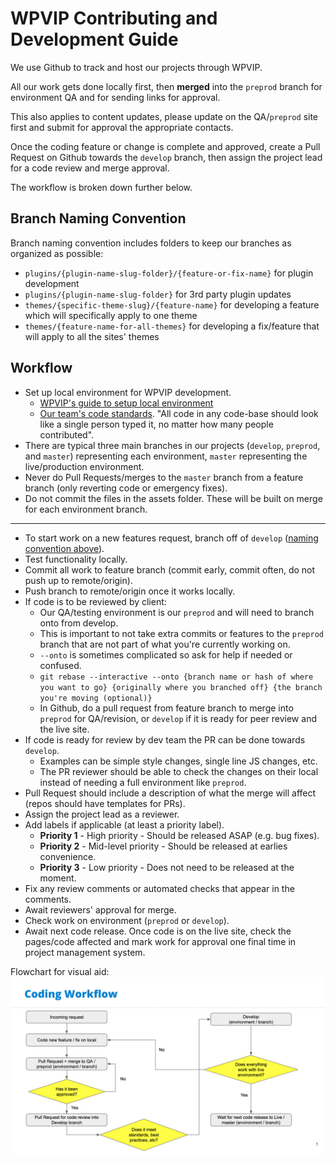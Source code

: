 # WPVIP Contributing and Development Guide

We use Github to track and host our projects through WPVIP.

All our work gets done locally first, then **merged** into the `preprod` branch for environment QA and for sending links for approval.

This also applies to content updates, please update on the QA/`preprod` site first and submit for approval the appropriate contacts.

Once the coding feature or change is complete and approved, create a Pull Request on Github towards the `develop` branch, then assign the project lead for a code review and merge approval.

The workflow is broken down further below.

## Branch Naming Convention
Branch naming convention includes folders to keep our branches as organized as possible:
- `plugins/{plugin-name-slug-folder}/{feature-or-fix-name}` for plugin development
- `plugins/{plugin-name-slug-folder}` for 3rd party plugin updates
- `themes/{specific-theme-slug}/{feature-name}` for developing a feature which will specifically apply to one theme
- `themes/{feature-name-for-all-themes}` for developing a fix/feature that will apply to all the sites' themes


## Workflow
- Set up local environment for WPVIP development.
  - [WPVIP's guide to setup local environment](https://docs.wpvip.com/how-tos/local-development/)
  - [Our team's code standards](https://github.com/NationalUniversitySystem/nusa-code-standards). "All code in any code-base should look like a single person typed it, no matter how many people contributed".
- There are typical three main branches in our projects (`develop`, `preprod`, and `master`) representing each environment, `master` representing the live/production environment.
- Never do Pull Requests/merges to the `master` branch from a feature branch (only reverting code or emergency fixes).
- Do not commit the files in the assets folder. These will be built on merge for each environment branch.
---
- To start work on a new features request, branch off of `develop` ([naming convention above](#branch-naming-convention)).
- Test functionality locally.
- Commit all work to feature branch (commit early, commit often, do not push up to remote/origin).
- Push branch to remote/origin once it works locally.
- If code is to be reviewed by client:
  - Our QA/testing environment is our `preprod` and will need to branch onto from develop.
  - This is important to not take extra commits or features to the `preprod` branch that are not part of what you're currently working on.
  - `--onto` is sometimes complicated so ask for help if needed or confused.
  - `git rebase --interactive --onto {branch name or hash of where you want to go} {originally where you branched off} {the branch you're moving (optional)}`
  - In Github, do a pull request from feature branch to merge into `preprod` for QA/revision, or `develop` if it is ready for peer review and the live site.
- If code is ready for review by dev team the PR can be done towards `develop`.
  - Examples can be simple style changes, single line JS changes, etc.
  - The PR reviewer should be able to check the changes on their local instead of needing a full environment like `preprod`.
- Pull Request should include a description of what the merge will affect (repos should have templates for PRs).
- Assign the project lead as a reviewer.
- Add labels if applicable (at least a priority label).
  - **Priority 1** - High priority - Should be released ASAP (e.g. bug fixes).
  - **Priority 2** - Mid-level priority - Should be released at earlies convenience.
  - **Priority 3** - Low priority - Does not need to be released at the moment.
- Fix any review comments or automated checks that appear in the comments.
- Await reviewers' approval for merge.
- Check work on environment (`preprod` or `develop`).
- Await next code release. Once code is on the live site, check the pages/code affected and mark work for approval one final time in project management system.

Flowchart for visual aid:
![Coding Workflow](../_images/coding-workflow.jpg)
